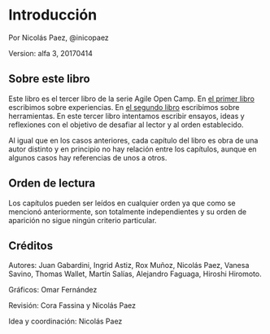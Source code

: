 # Introducción

Por Nicolás Paez, @inicopaez

Version: alfa 3, 20170414

## Sobre este libro

Este libro es el tercer libro de la serie Agile Open Camp. En [el primer libro](https://www.gitbook.com/book/nicopaez/libroagileaoc2015/details) escribimos sobre experiencias. En [el segundo libro](https://www.gitbook.com/book/nicopaez/libroagileaoc2016/details) escribimos sobre herramientas. En este tercer libro intentamos escribir ensayos, ideas y reflexiones con el objetivo de desafiar al lector y al orden establecido.

Al igual que en los casos anteriores, cada capítulo del libro es obra de una autor distinto y en principio no hay relación entre los capítulos, aunque en algunos casos hay referencias de unos a otros.

## Orden de lectura

Los capítulos pueden ser leídos en cualquier orden ya que como se mencionó anteriormente, son totalmente independientes y su orden de aparición no sigue ningún criterio particular.

## Créditos

Autores: Juan Gabardini, Ingrid Astiz, Rox Muñoz, Nicolás Paez, Vanesa Savino, Thomas Wallet, Martín Salías, Alejandro Faguaga, Hiroshi Hiromoto.

Gráficos: Omar Fernández

Revisión: Cora Fassina y Nicolás Paez

Idea y coordinación: Nicolás Paez